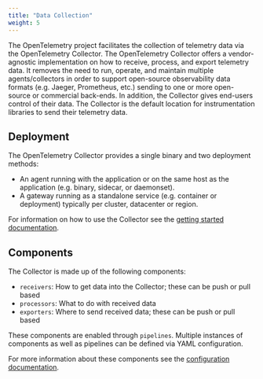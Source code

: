 ```yaml
---
title: "Data Collection"
weight: 5
---
```


The OpenTelemetry project facilitates the collection of telemetry data via the
OpenTelemetry Collector. The OpenTelemetry Collector offers a vendor-agnostic
implementation on how to receive, process, and export telemetry data. It
removes the need to run, operate, and maintain multiple agents/collectors in
order to support open-source observability data formats (e.g. Jaeger,
Prometheus, etc.) sending to one or more open-source or commercial back-ends.
In addition, the Collector gives end-users control of their data. The Collector
is the default location for instrumentation libraries to send their telemetry
data.

## Deployment

The OpenTelemetry Collector provides a single binary and two deployment methods:

- An agent running with the application or on the same host as the application
  (e.g. binary, sidecar, or daemonset).
- A gateway running as a standalone service (e.g. container or deployment)
  typically per cluster, datacenter or region.

For information on how to use the Collector see the [getting started
documentation](/docs/collector/getting-started).

## Components

The Collector is made up of the following components:

- `receivers`: How to get data into the Collector; these can be push or pull based
- `processors`: What to do with received data
- `exporters`: Where to send received data; these can be push or pull based

These components are enabled through `pipelines`. Multiple instances of
components as well as pipelines can be defined via YAML configuration.

For more information about these components see the [configuration
documentation](/docs/collector/configuration).
